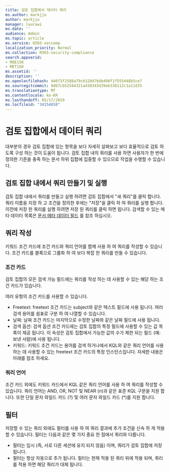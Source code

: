 ```yaml
---
title: 검토 집합에서 데이터 쿼리
ms.author: markjjo
author: markjjo
manager: laurawi
ms.date: ''
audience: Admin
ms.topic: article
ms.service: O365-seccomp
localization_priority: Normal
ms.collection: M365-security-compliance
search.appverid:
- MOE150
- MET150
ms.assetid: ''
description: ''
ms.openlocfilehash: 446f3f2588a79cb328476db490f1f555448b5ce7
ms.sourcegitcommit: 9d67cb52544321a430343d39eb336112c1a11d35
ms.translationtype: MT
ms.contentlocale: ko-KR
ms.lasthandoff: 05/17/2019
ms.locfileid: "34154010"
---
```

# <a name="query-the-data-in-a-review-set"></a>검토 집합에서 데이터 쿼리

대부분의 경우 검토 집합에 있는 항목을 보다 자세히 살펴보고 보다 효율적으로 검토 하도록 구성 하는 것이 도움이 됩니다. 검토 집합 내의 쿼리를 사용 하면 사용자가 한 번에 정의한 기준을 충족 하는 문서 하위 집합에 집중할 수 있으므로 작업을 수행할 수 있습니다.

## <a name="creating-and-running-a-query-within-a-review-set"></a>검토 집합 내에서 쿼리 만들기 및 실행

검토 집합 내에서 쿼리를 만들고 실행 하려면 검토 집합에서 "새 쿼리"를 클릭 합니다. 쿼리 이름을 지정 하 고 조건을 정의한 후에는 "저장"을 클릭 하 여 쿼리를 실행 합니다. 이전에 저장 한 쿼리를 실행 하려면 저장 된 쿼리를 클릭 하면 됩니다. 검색할 수 있는 메타 데이터 목록은 [문서 메타 데이터 필드](document-metadata-fields.md) 를 참조 하십시오.

## <a name="building-your-query"></a>쿼리 작성

키워드 조건 카드에 조건 카드와 쿼리 언어를 함께 사용 하 여 쿼리를 작성할 수 있습니다. 조건 카드를 블록으로 그룹화 하 여 보다 복잡 한 쿼리를 만들 수 있습니다.

### <a name="condition-card"></a>조건 카드

검토 집합의 모든 검색 가능 필드에는 쿼리를 작성 하는 데 사용할 수 있는 해당 하는 조건 카드가 있습니다.

여러 유형의 조건 카드를 사용할 수 있습니다.
- Freetext: freetext 조건 카드는 subject와 같은 텍스트 필드에 사용 됩니다. 여러 검색 용어를 쉼표로 구분 하 여 나열할 수 있습니다.
- 날짜: 날짜 조건 카드는 마지막으로 수정한 날짜와 같은 날짜 필드에 사용 됩니다.
- 검색 옵션: 검색 옵션 조건 카드에는 검토 집합의 특정 필드에 사용할 수 있는 값 목록이 제공 됩니다. 이 속성은 검토 집합에서 가능한 값의 수가 제한 되는 필드 (예: 보낸 사람)에 사용 됩니다.
- 키워드: 키워드 조건 카드는 용어를 검색 하거나에서 KQL와 같은 쿼리 언어를 사용 하는 데 사용할 수 있는 freetext 조건 카드의 특정 인스턴스입니다. 자세한 내용은 아래를 참조 하세요.

### <a name="query-language"></a>쿼리 언어

조건 카드 외에도 키워드 카드에서 KQL 같은 쿼리 언어를 사용 하 여 쿼리를 작성할 수 있습니다. 쿼리 언어는 AND, OR, NOT 및 NEAR (n)과 같은 표준 KQL 구문을 지원 합니다. 또한 단일 문자 와일드 카드 (?) 및 여러 문자 와일드 카드 (*)를 지원 합니다.

## <a name="filter"></a>필터

저장할 수 있는 쿼리 외에도 필터를 사용 하 여 쿼리 결과에 추가 조건을 신속 하 게 적용할 수 있습니다. 필터는 다음과 같은 몇 가지 중요 한 점에서 쿼리와 다릅니다.
- 필터는 임시 (즉, 서로 다른 세션에 유지 되지 않음) 이며, 쿼리가 검토 집합에 저장 됩니다.
- 필터는 항상 자동으로 추가 됩니다. 필터는 현재 적용 된 쿼리 위에 적용 되며, 쿼리를 적용 하면 해당 쿼리가 대체 됩니다.